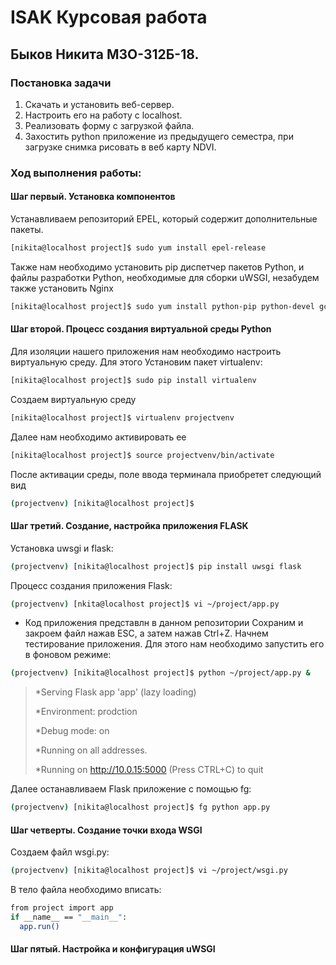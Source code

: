 # ISAK Курсовая работа
## Быков Никита М3О-312Б-18.
### Постановка задачи
1. Скачать и установить веб-сервер.
2. Настроить его на работу с localhost.
3. Реализовать форму с загрузкой файла.
4. Захостить python приложение из предыдущего семестра, при загрузке снимка рисовать в веб карту NDVI.
### Ход выполнения работы:
#### Шаг первый. Установка компонентов
Устанавливаем репозиторий EPEL, который содержит дополнительные пакеты.

```sh
[nikita@localhost project]$ sudo yum install epel-release
```
Также нам необходимо установить pip диспетчер пакетов Python, и файлы разработки Python, необходимые для сборки uWSGI, незабудем также установить Nginx
```sh
[nikita@localhost project]$ sudo yum install python-pip python-devel gcc nginx  
```
#### Шаг второй. Процесс создания виртуальной среды Python
Для изоляции нашего приложения нам необходимо настроить виртуальную среду.
Для этого Установим пакет virtualenv:
```sh
[nikita@localhost project]$ sudo pip install virtualenv  
```
Создаем виртуальную среду
```sh
[nikita@localhost project]$ virtualenv projectvenv  
```
Далее нам необходимо активировать ее
```sh
[nikita@localhost project]$ source projectvenv/bin/activate  
```
После активации среды, поле ввода терминала приобретет следующий вид
```sh
(projectvenv) [nikita@localhost project]$  
```
#### Шаг третий. Создание, настройка приложения FLASK
Установка uwsgi и flask:
```sh
(projectvenv) [nikita@localhost project]$ pip install uwsgi flask  
```
Процесс создания приложения Flask:
```sh
(projectvenv) [nkita@localhost project]$ vi ~/project/app.py  
```
* Код приложения представлн в данном репозитории
Сохраним и закроем файл нажав ESC, а затем нажав Ctrl+Z.
Начнем тестирование приложения. Для этого нам необходимо запустить его в фоновом режиме:
```sh
(projectvenv) [nikita@localhost project]$ python ~/project/app.py &   
```
> *Serving Flask app 'app' (lazy loading)
> 
> *Environment: prodction
> 
> *Debug mode: on
> 
> *Running on all addresses.
> 
> *Running on http://10.0.15:5000 (Press CTRL+C) to quit

Далее останавливаем Flask приложение с помощью fg:
```sh
(projectvenv) [nikita@localhost project]$ fg python app.py  
```
#### Шаг четверты. Создание точки входа WSGI
Создаем файл wsgi.py:
```sh
(projectvenv) [nikita@localhost project]$ vi ~/project/wsgi.py  
```
В тело файла необходимо вписать:
```sh
from project import app  
if __name__ == "__main__":  
  app.run()  
```
#### Шаг пятый. Настройка и конфигурация uWSGI
